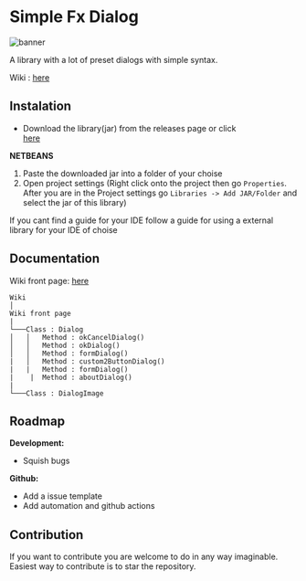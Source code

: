 # Simple Fx Dialog

![banner](https://i.imgur.com/jDsThDb.png)

A library with a lot of preset dialogs with simple syntax.

Wiki : [here](https://github.com/LukeOnuke/SimpleFxDialog/wiki)

## Instalation

 - Download the library(jar) from the releases page or click   
   [here](https://github.com/LukeOnuke/SimpleFxDialog/releases)
   
**NETBEANS**
   
 1. Paste the downloaded jar into a folder of your choise
 2. Open project settings (Right click onto the project then go `Properties`. After you are in the Project settings go `Libraries -> Add JAR/Folder` and select the jar of this library)

   If you cant find a guide for your IDE follow a guide for using a external library for your IDE of choise

## Documentation
Wiki front page: [here](https://github.com/LukeOnuke/SimpleFxDialog/wiki)
```
Wiki 
│
Wiki front page
|
└───Class : Dialog
│   │   Method : okCancelDialog()
│   │   Method : okDialog()
│   │   Method : formDialog()
|   │   Method : custom2ButtonDialog()   
|   |   Method : formDialog()
| 	 |	Method : aboutDialog()
|
└───Class : DialogImage
```

## Roadmap
 
 **Development:**
 - Squish bugs
 
 **Github:**
 
 - Add a issue template
 - Add automation and github actions


## Contribution
If you want to contribute you are welcome to do in any way imaginable. Easiest way to contribute is to star the repository.
